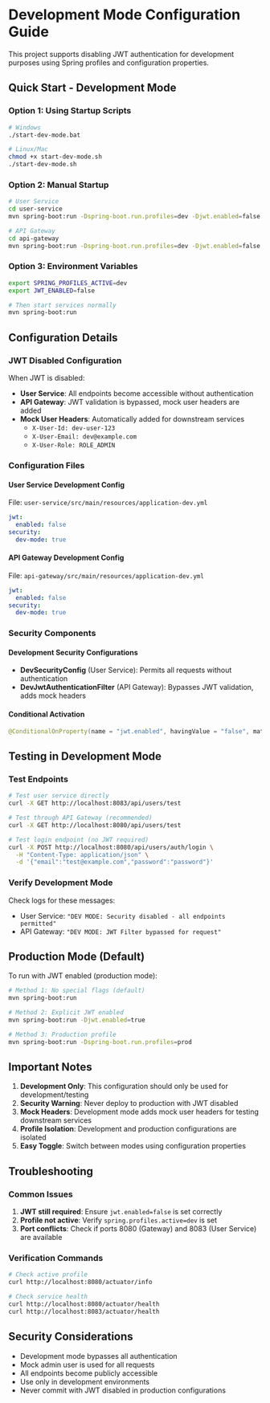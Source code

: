 # Development Mode Configuration Guide

This project supports disabling JWT authentication for development purposes using Spring profiles and configuration properties.

## Quick Start - Development Mode

### Option 1: Using Startup Scripts

```bash
# Windows
./start-dev-mode.bat

# Linux/Mac
chmod +x start-dev-mode.sh
./start-dev-mode.sh
```

### Option 2: Manual Startup

```bash
# User Service
cd user-service
mvn spring-boot:run -Dspring-boot.run.profiles=dev -Djwt.enabled=false

# API Gateway
cd api-gateway
mvn spring-boot:run -Dspring-boot.run.profiles=dev -Djwt.enabled=false
```

### Option 3: Environment Variables

```bash
export SPRING_PROFILES_ACTIVE=dev
export JWT_ENABLED=false

# Then start services normally
mvn spring-boot:run
```

## Configuration Details

### JWT Disabled Configuration

When JWT is disabled:

- **User Service**: All endpoints become accessible without authentication
- **API Gateway**: JWT validation is bypassed, mock user headers are added
- **Mock User Headers**: Automatically added for downstream services
  - `X-User-Id: dev-user-123`
  - `X-User-Email: dev@example.com`
  - `X-User-Role: ROLE_ADMIN`

### Configuration Files

#### User Service Development Config

File: `user-service/src/main/resources/application-dev.yml`

```yaml
jwt:
  enabled: false
security:
  dev-mode: true
```

#### API Gateway Development Config

File: `api-gateway/src/main/resources/application-dev.yml`

```yaml
jwt:
  enabled: false
security:
  dev-mode: true
```

### Security Components

#### Development Security Configurations

- **DevSecurityConfig** (User Service): Permits all requests without authentication
- **DevJwtAuthenticationFilter** (API Gateway): Bypasses JWT validation, adds mock headers

#### Conditional Activation

```java
@ConditionalOnProperty(name = "jwt.enabled", havingValue = "false", matchIfMissing = false)
```

## Testing in Development Mode

### Test Endpoints

```bash
# Test user service directly
curl -X GET http://localhost:8083/api/users/test

# Test through API Gateway (recommended)
curl -X GET http://localhost:8080/api/users/test

# Test login endpoint (no JWT required)
curl -X POST http://localhost:8080/api/users/auth/login \
  -H "Content-Type: application/json" \
  -d '{"email":"test@example.com","password":"password"}'
```

### Verify Development Mode

Check logs for these messages:

- User Service: `"DEV MODE: Security disabled - all endpoints permitted"`
- API Gateway: `"DEV MODE: JWT Filter bypassed for request"`

## Production Mode (Default)

To run with JWT enabled (production mode):

```bash
# Method 1: No special flags (default)
mvn spring-boot:run

# Method 2: Explicit JWT enabled
mvn spring-boot:run -Djwt.enabled=true

# Method 3: Production profile
mvn spring-boot:run -Dspring-boot.run.profiles=prod
```

## Important Notes

1. **Development Only**: This configuration should only be used for development/testing
2. **Security Warning**: Never deploy to production with JWT disabled
3. **Mock Headers**: Development mode adds mock user headers for testing downstream services
4. **Profile Isolation**: Development and production configurations are isolated
5. **Easy Toggle**: Switch between modes using configuration properties

## Troubleshooting

### Common Issues

1. **JWT still required**: Ensure `jwt.enabled=false` is set correctly
2. **Profile not active**: Verify `spring.profiles.active=dev` is set
3. **Port conflicts**: Check if ports 8080 (Gateway) and 8083 (User Service) are available

### Verification Commands

```bash
# Check active profile
curl http://localhost:8080/actuator/info

# Check service health
curl http://localhost:8080/actuator/health
curl http://localhost:8083/actuator/health
```

## Security Considerations

- Development mode bypasses all authentication
- Mock admin user is used for all requests
- All endpoints become publicly accessible
- Use only in development environments
- Never commit with JWT disabled in production configurations
